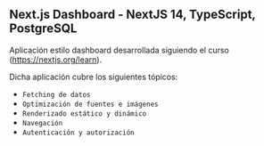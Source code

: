 ## Next.js Dashboard - NextJS 14, TypeScript, PostgreSQL

Aplicación estilo dashboard desarrollada siguiendo el curso (https://nextjs.org/learn).

Dicha aplicación cubre los siguientes tópicos:

- `Fetching de datos`
- `Optimización de fuentes e imágenes`
- `Renderizado estático y dinámico`
- `Navegación`
- `Autenticación y autorización`
